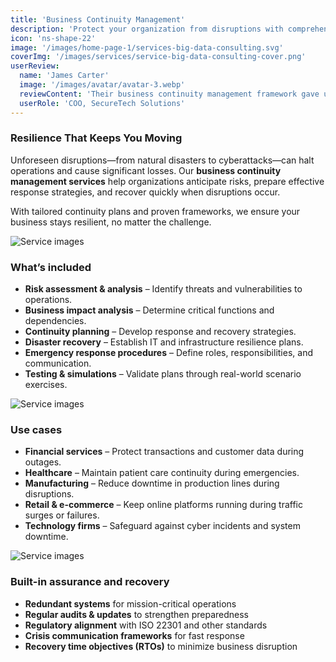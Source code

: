```yaml
---
title: 'Business Continuity Management'
description: 'Protect your organization from disruptions with comprehensive business continuity management services that ensure resilience, minimize downtime, and maintain critical operations.'
icon: 'ns-shape-22'
image: '/images/home-page-1/services-big-data-consulting.svg'
coverImg: '/images/services/service-big-data-consulting-cover.png'
userReview:
  name: 'James Carter'
  image: '/images/avatar/avatar-3.webp'
  reviewContent: 'Their business continuity management framework gave us the confidence to handle unexpected disruptions. We now have robust recovery plans and the assurance that critical operations won’t stop.'
  userRole: 'COO, SecureTech Solutions'
---
```


### Resilience That Keeps You Moving

Unforeseen disruptions—from natural disasters to cyberattacks—can halt operations and cause significant losses. Our **business continuity management services** help organizations anticipate risks, prepare effective response strategies, and recover quickly when disruptions occur.

With tailored continuity plans and proven frameworks, we ensure your business stays resilient, no matter the challenge.

![Service images](/images/services/service-details-1.png)

### What’s included

- **Risk assessment & analysis** – Identify threats and vulnerabilities to operations.
- **Business impact analysis** – Determine critical functions and dependencies.
- **Continuity planning** – Develop response and recovery strategies.
- **Disaster recovery** – Establish IT and infrastructure resilience plans.
- **Emergency response procedures** – Define roles, responsibilities, and communication.
- **Testing & simulations** – Validate plans through real-world scenario exercises.

![Service images](/images/services/service-details-2.png)

### Use cases

- **Financial services** – Protect transactions and customer data during outages.
- **Healthcare** – Maintain patient care continuity during emergencies.
- **Manufacturing** – Reduce downtime in production lines during disruptions.
- **Retail & e-commerce** – Keep online platforms running during traffic surges or failures.
- **Technology firms** – Safeguard against cyber incidents and system downtime.

![Service images](/images/services/service-details-3.jpg)

### Built-in assurance and recovery

- **Redundant systems** for mission-critical operations
- **Regular audits & updates** to strengthen preparedness
- **Regulatory alignment** with ISO 22301 and other standards
- **Crisis communication frameworks** for fast response
- **Recovery time objectives (RTOs)** to minimize business disruption
